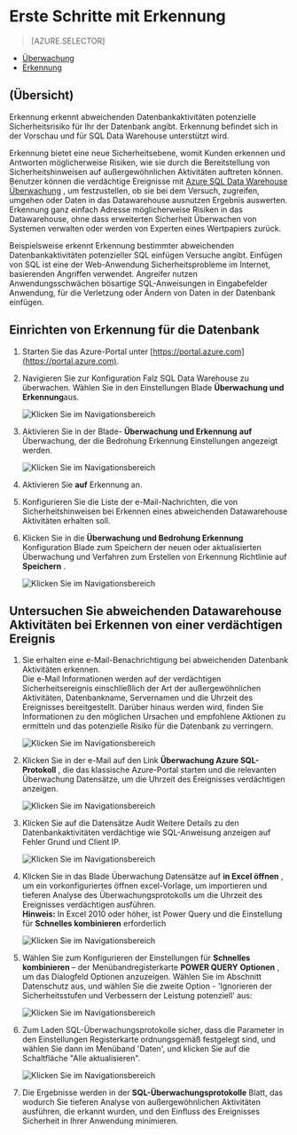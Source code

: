 <properties
   pageTitle="Erste Schritte mit SQL Data Warehouse Erkennung"
   description="Gewusst wie: Erste Schritte mit Erkennung"
   services="sql-data-warehouse"
   documentationCenter=""
   authors="lodipalm"
   manager="barbkess"
   editor=""/>

<tags
   ms.service="sql-data-warehouse"
   ms.devlang="NA"
   ms.topic="article"
   ms.tgt_pltfrm="NA"
   ms.workload="data-services"
   ms.date="09/24/2016"
   ms.author="lodipalm;sonyama;barbkess"/>


# <a name="get-started-with-threat-detection"></a>Erste Schritte mit Erkennung

> [AZURE.SELECTOR]
- [Überwachung](sql-data-warehouse-auditing-overview.md)
- [Erkennung](sql-data-warehouse-security-threat-detection.md)

## <a name="overview"></a>(Übersicht)

Erkennung erkennt abweichenden Datenbankaktivitäten potenzielle Sicherheitsrisiko für Ihr der Datenbank angibt. Erkennung befindet sich in der Vorschau und für SQL Data Warehouse unterstützt wird.

Erkennung bietet eine neue Sicherheitsebene, womit Kunden erkennen und Antworten möglicherweise Risiken, wie sie durch die Bereitstellung von Sicherheitshinweisen auf außergewöhnlichen Aktivitäten auftreten können. Benutzer können die verdächtige Ereignisse mit [Azure SQL Data Warehouse Überwachung](sql-data-warehouse-auditing-overview.md) , um festzustellen, ob sie bei dem Versuch, zugreifen, umgehen oder Daten in das Datawarehouse ausnutzen Ergebnis auswerten.
Erkennung ganz einfach Adresse möglicherweise Risiken in das Datawarehouse, ohne dass erweiterten Sicherheit Überwachen von Systemen verwalten oder werden von Experten eines Wertpapiers zurück.

Beispielsweise erkennt Erkennung bestimmter abweichenden Datenbankaktivitäten potenzieller SQL einfügen Versuche angibt. Einfügen von SQL ist eine der Web-Anwendung Sicherheitsprobleme im Internet, basierenden Angriffen verwendet. Angreifer nutzen Anwendungsschwächen bösartige SQL-Anweisungen in Eingabefelder Anwendung, für die Verletzung oder Ändern von Daten in der Datenbank einfügen.


## <a name="set-up-threat-detection-for-your-database"></a>Einrichten von Erkennung für die Datenbank

1. Starten Sie das Azure-Portal unter [https://portal.azure.com](https://portal.azure.com).

2. Navigieren Sie zur Konfiguration Falz SQL Data Warehouse zu überwachen. Wählen Sie in den Einstellungen Blade **Überwachung und Erkennung**aus.

    ![Klicken Sie im Navigationsbereich][1]

3. Aktivieren Sie in der Blade- **Überwachung und Erkennung** **auf** Überwachung, der die Bedrohung Erkennung Einstellungen angezeigt werden.

    ![Klicken Sie im Navigationsbereich][2]

4. Aktivieren Sie **auf** Erkennung an.

5. Konfigurieren Sie die Liste der e-Mail-Nachrichten, die von Sicherheitshinweisen bei Erkennen eines abweichenden Datawarehouse Aktivitäten erhalten soll.

6. Klicken Sie in die **Überwachung und Bedrohung Erkennung** Konfiguration Blade zum Speichern der neuen oder aktualisierten Überwachung und Verfahren zum Erstellen von Erkennung Richtlinie auf **Speichern** .

    ![Klicken Sie im Navigationsbereich][3]


## <a name="explore-anomalous-data-warehouse-activities-upon-detection-of-a-suspicious-event"></a>Untersuchen Sie abweichenden Datawarehouse Aktivitäten bei Erkennen von einer verdächtigen Ereignis

1. Sie erhalten eine e-Mail-Benachrichtigung bei abweichenden Datenbank Aktivitäten erkennen. <br/>
Die e-Mail Informationen werden auf der verdächtigen Sicherheitsereignis einschließlich der Art der außergewöhnlichen Aktivitäten, Datenbankname, Servernamen und die Uhrzeit des Ereignisses bereitgestellt. Darüber hinaus werden wird, finden Sie Informationen zu den möglichen Ursachen und empfohlene Aktionen zu ermitteln und das potenzielle Risiko für die Datenbank zu verringern.<br/>

    ![Klicken Sie im Navigationsbereich][4]

2. Klicken Sie in der e-Mail auf den Link **Überwachung Azure SQL-Protokoll** , die das klassische Azure-Portal starten und die relevanten Überwachung Datensätze, um die Uhrzeit des Ereignisses verdächtigen anzeigen.

    ![Klicken Sie im Navigationsbereich][5]

3. Klicken Sie auf die Datensätze Audit Weitere Details zu den Datenbankaktivitäten verdächtige wie SQL-Anweisung anzeigen auf Fehler Grund und Client IP.

    ![Klicken Sie im Navigationsbereich][6]

4. Klicken Sie in das Blade Überwachung Datensätze auf **in Excel öffnen** , um ein vorkonfiguriertes öffnen excel-Vorlage, um importieren und tieferen Analyse des Überwachungsprotokolls um die Uhrzeit des Ereignisses verdächtigen ausführen.<br/>
**Hinweis:** In Excel 2010 oder höher, ist Power Query und die Einstellung für **Schnelles kombinieren** erforderlich

    ![Klicken Sie im Navigationsbereich][7]

5. Wählen Sie zum Konfigurieren der Einstellungen für **Schnelles kombinieren** – der Menübandregisterkarte **POWER QUERY** **Optionen** , um das Dialogfeld Optionen anzuzeigen. Wählen Sie im Abschnitt Datenschutz aus, und wählen Sie die zweite Option - 'Ignorieren der Sicherheitsstufen und Verbessern der Leistung potenziell' aus:

    ![Klicken Sie im Navigationsbereich][8]

6. Zum Laden SQL-Überwachungsprotokolle sicher, dass die Parameter in den Einstellungen Registerkarte ordnungsgemäß festgelegt sind, und wählen Sie dann im Menüband 'Daten', und klicken Sie auf die Schaltfläche "Alle aktualisieren".

    ![Klicken Sie im Navigationsbereich][9]

7. Die Ergebnisse werden in der **SQL-Überwachungsprotokolle** Blatt, das wodurch Sie tieferen Analyse von außergewöhnlichen Aktivitäten ausführen, die erkannt wurden, und den Einfluss des Ereignisses Sicherheit in Ihrer Anwendung minimieren.


<!--Image references-->
[1]: ./media/sql-data-warehouse-security-threat-detection/1_td_click_on_settings.png
[2]: ./media/sql-data-warehouse-security-threat-detection/2_td_turn_on_auditing.png
[3]: ./media/sql-data-warehouse-security-threat-detection/3_td_turn_on_threat_detection.png
[4]: ./media/sql-data-warehouse-security-threat-detection/4_td_email.png
[5]: ./media/sql-data-warehouse-security-threat-detection/5_td_audit_records.png
[6]: ./media/sql-data-warehouse-security-threat-detection/6_td_audit_record_details.png
[7]: ./media/sql-data-warehouse-security-threat-detection/7_td_audit_records_open_excel.png
[8]: ./media/sql-data-warehouse-security-threat-detection/8_td_excel_fast_combine.png
[9]: ./media/sql-data-warehouse-security-threat-detection/9_td_excel_parameters.png
